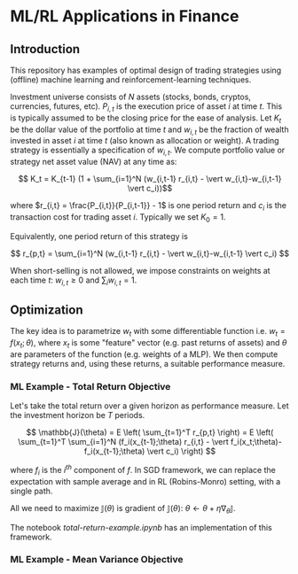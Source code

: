 # ML/RL Applications in Finance

## Introduction
This repository has examples of optimal design of trading strategies using (offline) machine learning and reinforcement-learning techniques.

Investment universe consists of $N$ assets (stocks, bonds, cryptos, currencies, futures, etc). $P_{i,t}$ is the execution price of asset $i$ at time $t$. This is typically assumed to be the closing price for the ease of analysis. Let $K_t$ be the dollar value of the portfolio at time $t$ and $w_{i,t}$ be the fraction of wealth invested in asset $i$ at time $t$ (also known as allocation or weight). A trading strategy is essentially a specification of $w_{i,t}$. We compute portfolio value or strategy net asset value (NAV) at any time as:

$$ K_t = K_{t-1} (1 + \sum_{i=1}^N (w_{i,t-1} r_{i,t} - \vert w_{i,t}-w_{i,t-1} \vert c_i))$$

where $r_{i,t} = \frac{P_{i,t}}{P_{i,t-1}} - 1$ is one period return and $c_i$ is the transaction cost for trading asset $i$. Typically we set $K_0=1$.

Equivalently, one period return of this strategy is

$$ r_{p,t} = \sum_{i=1}^N (w_{i,t-1} r_{i,t} - \vert w_{i,t}-w_{i,t-1} \vert c_i) $$

When short-selling is not allowed, we impose constraints on weights at each time $t$: $w_{i,t}\geq 0$ and $\sum_i w_{i,t} = 1$.

## Optimization

The key idea is to parametrize $w_t$ with some differentiable function i.e. $w_t = f(x_t; \theta)$, where $x_t$ is some "feature" vector (e.g. past returns of assets) and $\theta$ are parameters of the function (e.g. weights of a MLP). We then compute strategy returns and, using these returns, a suitable performance measure.

### ML Example - Total Return Objective

Let's take the total return over a given horizon as performance measure. Let the investment horizon be $T$ periods.

$$ \mathbb{J}(\theta) = E \left( \sum_{t=1}^T r_{p,t} \right) = E \left( \sum_{t=1}^T \sum_{i=1}^N (f_i(x_{t-1};\theta) r_{i,t} - \vert f_i(x_t;\theta)-f_i(x_{t-1};\theta) \vert c_i) \right) $$

where $f_i$ is the $i^{th}$ component of $f$. In SGD framework, we can replace the expectation with sample average and in RL (Robins-Monro) setting, with a single path.

All we need to maximize $\mathbb{J}(\theta)$ is gradient of $\mathbb{J}(\theta)$: $\theta \leftarrow \theta + \eta \nabla_\theta\mathbb{J}$.

The notebook _total-return-example.ipynb_ has an implementation of this framework.

### ML Example - Mean Variance Objective


